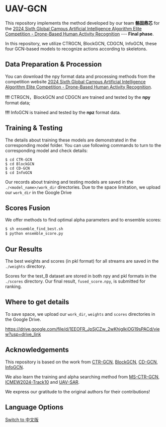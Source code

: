 # UAV-GCN

This repository implements the method developed by our team **骼固鼎芯** for the [2024 Sixth Global Campus Artificial Intelligence Algorithm Elite Competition - Drone-Based Human Activity Recognition](https://www.saikr.com/vse/50186) --- **Final phase**.

In this repository, we utilize CTRGCN, BlockGCN, CDGCN, InfoGCN, these four GCN-based models to recognize actions according to skeletons. 

## Data Preparation & Procession

You can download the npy format data and processing methods from the competition website [2024 Sixth Global Campus Artificial Intelligence Algorithm Elite Competition - Drone-Based Human Activity Recognition](https://www.saikr.com/vse/50186).







**!!!** CTRGCN，BlockGCN and CDGCN are trained and tested by the **npy** format data; 

**!!!** InfoGCN is trained and tested by the **npz** format data.

## Training & Testing

The details about training these models are demonstrated in the corresponding model folder. You can use following commands to turn to the corresponding model and check details:
```shell
$ cd CTR-GCN
$ cd BlockGCN
$ cd CD-GCN
$ cd InfoGCN
```

Our records about training and testing models are saved in the ``./<model_name>/work_dir`` directories. Due to the space limitation, we upload our ``work_dir`` in the Google Drive

## Scores Fusion

We offer methods to find optimal alpha parameters and to ensemble scores:

```bash
$ sh ensemble_find_best.sh 
$ python ensemble_score.py
```

## Our Results

The best weights and scores (in pkl format) for all streams are saved in the `./weights` directory. 

Scores for the test_B dataset are stored in both npy and pkl formats in the `./scores` directory. Our final result, `fused_score.npy`, is submitted for ranking.

## Where to get details

To save space, we upload our ``work_dir``, ``weights`` and ``scores`` directories in the Google Drive.

https://drive.google.com/file/d/1EEOFR_JpSjCZw_2wKhjgIkiOG19sPACd/view?usp=drive_link

## Acknowledgements

This repository is based on the work from [CTR-GCN](https://github.com/Uason-Chen/CTR-GCN), [BlockGCN](https://github.com/ZhouYuxuanYX/BlockGCN), [CD-GCN](https://github.com/sakura1040576710/CD-GCN), [InfoGCN](https://github.com/stnoah1/infogcn).

We also learn the training and alpha searching method from [MS-CTR-GCN](https://github.com/CarefreeSun/MS-CTR-GCN), [ICMEW2024-Track10](https://github.com/liujf69/ICMEW2024-Track10) and [UAV-SAR](https://github.com/happylinze/UAV-SAR). 

We express our gratitude to the original authors for their contributions!

## Language Options

[Switch to 中文版](README.cn.md)
